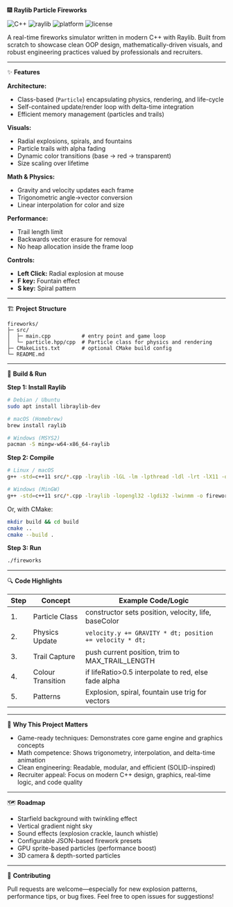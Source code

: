 
🎆 **Raylib Particle Fireworks**

![C++](https://img.shields.io/badge/C%2B%2B-11%2B-blue?style=for-the-badge) ![raylib](https://img.shields.io/badge/raylib-4.x-black?style=for-the-badge) ![platform](https://img.shields.io/badge/platform-Windows%20%7C%20Linux%20%7C%20macOS-lightgrey?style=for-the-badge) ![license](https://img.shields.io/badge/license-MIT-green?style=for-the-badge)

A real-time fireworks simulator written in modern C++ with Raylib.
Built from scratch to showcase clean OOP design, mathematically-driven visuals, and robust engineering practices valued by professionals and recruiters.

---

✨ **Features**

**Architecture:**
- Class-based (`Particle`) encapsulating physics, rendering, and life-cycle
- Self-contained update/render loop with delta-time integration
- Efficient memory management (particles and trails)

**Visuals:**
- Radial explosions, spirals, and fountains
- Particle trails with alpha fading
- Dynamic color transitions (base → red → transparent)
- Size scaling over lifetime

**Math & Physics:**
- Gravity and velocity updates each frame
- Trigonometric angle→vector conversion
- Linear interpolation for color and size

**Performance:**
- Trail length limit
- Backwards vector erasure for removal
- No heap allocation inside the frame loop

**Controls:**
- **Left Click:** Radial explosion at mouse
- **F key:** Fountain effect
- **S key:** Spiral pattern

---

🏗️ **Project Structure**

```
fireworks/
├─ src/
│  ├─ main.cpp          # entry point and game loop
│  └─ particle.hpp/cpp  # Particle class for physics and rendering
├─ CMakeLists.txt       # optional CMake build config
└─ README.md
```

---

🔧 **Build & Run**

**Step 1: Install Raylib**

```bash
# Debian / Ubuntu
sudo apt install libraylib-dev

# macOS (Homebrew)
brew install raylib

# Windows (MSYS2)
pacman -S mingw-w64-x86_64-raylib
```

**Step 2: Compile**

```bash
# Linux / macOS
g++ -std=c++11 src/*.cpp -lraylib -lGL -lm -lpthread -ldl -lrt -lX11 -o fireworks

# Windows (MinGW)
g++ -std=c++11 src/*.cpp -lraylib -lopengl32 -lgdi32 -lwinmm -o fireworks.exe
```

Or, with CMake:

```bash
mkdir build && cd build
cmake ..
cmake --build .
```

**Step 3: Run**

```bash
./fireworks
```

---

🔍 **Code Highlights**

| Step | Concept         | Example Code/Logic                                 |
|------|----------------|----------------------------------------------------|
| 1.   | Particle Class | constructor sets position, velocity, life, baseColor|
| 2.   | Physics Update | `velocity.y += GRAVITY * dt; position += velocity * dt;` |
| 3.   | Trail Capture  | push current position, trim to MAX_TRAIL_LENGTH    |
| 4.   | Colour Transition | if lifeRatio>0.5 interpolate to red, else fade alpha |
| 5.   | Patterns       | Explosion, spiral, fountain use trig for vectors   |

---

🎯 **Why This Project Matters**

- Game-ready techniques: Demonstrates core game engine and graphics concepts
- Math competence: Shows trigonometry, interpolation, and delta-time animation
- Clean engineering: Readable, modular, and efficient (SOLID-inspired)
- Recruiter appeal: Focus on modern C++ design, graphics, real-time logic, and code quality

---

🗺️ **Roadmap**

- Starfield background with twinkling effect
- Vertical gradient night sky
- Sound effects (explosion crackle, launch whistle)
- Configurable JSON-based firework presets
- GPU sprite-based particles (performance boost)
- 3D camera & depth-sorted particles

---

🤝 **Contributing**

Pull requests are welcome—especially for new explosion patterns, performance tips, or bug fixes.
Feel free to open issues for suggestions!
